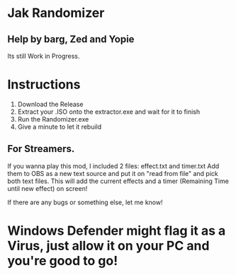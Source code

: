 # Jak Randomizer
## Help by barg, Zed and Yopie

Its still Work in Progress.

# Instructions
1. Download the Release
2. Extract your .ISO onto the extractor.exe and wait for it to finish
3. Run the Randomizer.exe
4. Give a minute to let it rebuild

## For Streamers.
If you wanna play this mod, I included 2 files: effect.txt and timer.txt
Add them to OBS as a new text source and put it on "read from file" and pick both text files.
This will add the current effects and a timer (Remaining Time until new effect) on screen!

If there are any bugs or something else, let me know!

# Windows Defender might flag it as a Virus, just allow it on your PC and you're good to go!
